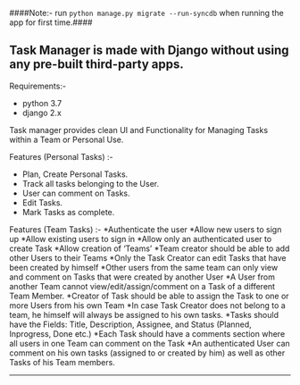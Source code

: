 ####Note:- run `python manage.py migrate --run-syncdb` when running the app for first time.####

## Task Manager is made with Django without using any pre-built third-party apps.

Requirements:-
* python 3.7
* django 2.x

Task manager provides clean UI and Functionality for Managing Tasks within a Team or Personal Use.

Features (Personal Tasks) :-
* Plan, Create Personal Tasks.
* Track all tasks belonging to the User. 
* User can comment on Tasks.
* Edit Tasks.
* Mark Tasks as complete.


Features (Team Tasks) :- 
*Authenticate the user
*Allow new users to sign up
*Allow existing users to sign in
*Allow only an authenticated user to create Task
*Allow creation of ‘Teams’
*Team creator should be able to add other Users to their Teams
*Only the Task Creator can edit Tasks that have been created by himself
*Other users from the same team can only view and comment on Tasks that were created by another User
*A User from another Team cannot view/edit/assign/comment on a Task of a different Team Member.
*Creator of Task should be able to assign the Task to one or more Users from his own Team
*In case Task Creator does not belong to a team, he himself will always be assigned to his own tasks.
*Tasks should have the Fields: Title, Description, Assignee, and Status (Planned, Inprogress, Done etc.)
*Each Task should have a comments section where all users in one Team can comment on the Task
*An authenticated User can comment on his own tasks (assigned to or created by him) as well as other Tasks of his Team members.
***